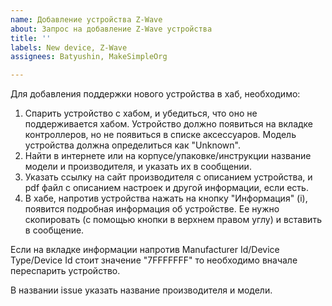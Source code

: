 ```yaml
---
name: Добавление устройства Z-Wave
about: Запрос на добавление Z-Wave устройства
title: ''
labels: New device, Z-Wave
assignees: Batyushin, MakeSimpleOrg

---
```


Для добавления поддержки нового устройства в хаб, необходимо:

1) Спарить устройство с хабом, и убедиться, что оно не поддерживается хабом. Устройство должно появиться на вкладке контроллеров, но не появиться в списке аксессуаров. Модель устройства должна определиться как "Unknown".
2) Найти в интернете или на корпусе/упаковке/инструкции название модели и производителя, и указать их в сообщении.
3) Указать ссылку на сайт производителя с описанием устройства, и pdf файл с описанием настроек и другой информации, если есть.
4) В хабе, напротив устройства нажать на кнопку "Информация" (i), появится подробная информация об устройстве. Ее нужно скопировать (с помощью кнопки в верхнем правом углу) и вставить в сообщение.

Если на вкладке информации напротив Manufacturer Id/Device Type/Device Id стоит значение "7FFFFFFF" то необходимо вначале переспарить устройство.

В названии issue указать название производителя и модели.
